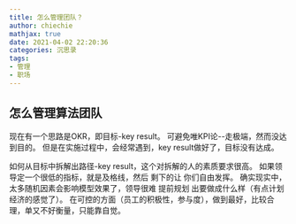 ```yaml
---
title: 怎么管理团队？
author: chiechie
mathjax: true
date: 2021-04-02 22:20:36
categories: 沉思录
tags:
- 管理
- 职场
---
```


## 怎么管理算法团队

现在有一个思路是OKR，即目标-key result。
可避免唯KPI论--走极端，然而没达到目的。
但是在实施过程中，会经常遇到，key result做好了，目标没有达成。

如何从目标中拆解出路径-key result，这个对拆解的人的素质要求很高。
如果领导定一个很低的指标，就是及格线，然后 剩下的让 你们自由发挥。
确实现实中，太多随机因素会影响模型效果了，领导很难 提前规划 出要做成什么样（有点计划经济的感觉了）。
在可控的方面（员工的积极性，参与度），做到最好，比较合理，单又不好衡量，只能靠自觉。
